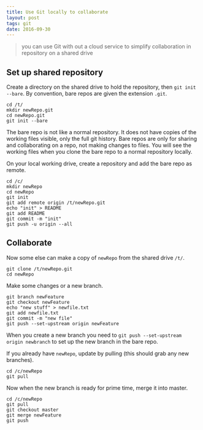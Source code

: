 ```yaml
---
title: Use Git locally to collaborate
layout: post
tags: git 
date: 2016-09-30
---
```


> you can use Git with out a cloud service to simplify collaboration in repository on a shared drive 

## Set up shared repository

Create a directory on the shared drive to hold the repository, then `git init --bare`. 
By convention, bare repos are given the extension `.git`.

```
cd /t/
mkdir newRepo.git
cd newRepo.git
git init --bare
```

The bare repo is not like a normal repository. 
It does not have copies of the working files visible, only the full git history. 
Bare repos are only for sharing and collaborating on a repo, not making changes to files. 
You will see the working files when you clone the bare repo to a normal repository locally.

On your local working drive, create a repository and add the bare repo as remote.

```
cd /c/
mkdir newRepo 
cd newRepo
git init
git add remote origin /t/newRepo.git
echo "init" > README
git add README
git commit -m "init"
git push -u origin --all
```

## Collaborate 

Now some else can make a copy of `newRepo` from the shared drive `/t/`.

```
git clone /t/newRepo.git
cd newRepo
```

Make some changes or a new branch. 

```
git branch newFeature
git checkout newFeature
echo "new stuff" > newfile.txt
git add newfile.txt
git commit -m "new file"
git push --set-upstream origin newFeature
```

When you create a new branch you need to `git push --set-upstream origin newbranch` to set up the new branch in the bare repo. 

If you already have `newRepo`, update by pulling (this should grab any new branches).

```
cd /c/newRepo
git pull
```

Now when the new branch is ready for prime time, merge it into master.

```
cd /c/newRepo
git pull
git checkout master
git merge newFeature
git push
```
